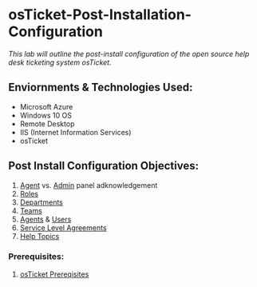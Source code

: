 # osTicket-Post-Installation-Configuration

*This lab will outline the post-install configuration of the open source help desk ticketing system osTicket.*

## Enviornments & Technologies Used:

* Microsoft Azure
* Windows 10 OS
* Remote Desktop
* IIS (Internet Information Services)
* osTicket

## Post Install Configuration Objectives:

1. [Agent](https://docs.osticket.com/en/latest/Agent%20Panel.html) vs. [Admin](https://docs.osticket.com/en/latest/Admin%20Panel.html) panel adknowledgement
2. [Roles](https://docs.osticket.com/en/latest/Admin/Agents/Roles.html)
3. [Departments](https://docs.osticket.com/en/latest/Admin/Agents/Departments.html)
4. [Teams](https://docs.osticket.com/en/latest/Admin/Agents/Teams.html)
5. [Agents](https://docs.osticket.com/en/latest/Admin/Agents/Agents.html) & [Users](https://docs.osticket.com/en/latest/Agent/Users/User%20Directory.html)
6. [Service Level Agreements](https://docs.osticket.com/en/latest/Admin/Manage/SLA%20Plans.html)
7. [Help Topics](https://docs.osticket.com/en/latest/Admin/Manage/Help%20Topic.html)

### Prerequisites: 

1. [osTicket Prereqisites](https://github.com/EddieJIV/osticket-prereqs)




